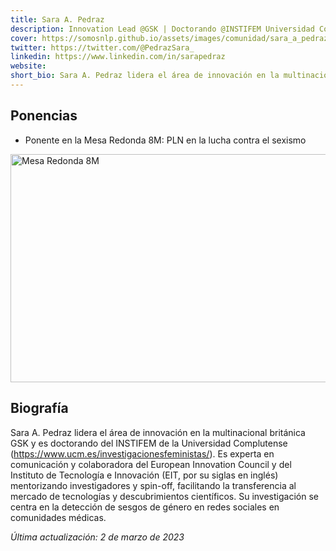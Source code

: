 ```yaml
---
title: Sara A. Pedraz
description: Innovation Lead @GSK | Doctorando @INSTIFEM Universidad Complutense 
cover: https://somosnlp.github.io/assets/images/comunidad/sara_a_pedraz.jpeg
twitter: https://twitter.com/@PedrazSara_
linkedin: https://www.linkedin.com/in/sarapedraz
website: 
short_bio: Sara A. Pedraz lidera el área de innovación en la multinacional británica GSK y es doctorando del INSTIFEM de la Universidad Complutense (https://www.ucm.es/investigacionesfeministas/). Es experta en comunicación y colaboradora del European Innovation Council y del Instituto de Tecnología e Innovación (EIT, por su siglas en inglés) mentorizando investigadores y spin-off, facilitando la transferencia al mercado de tecnologías y descubrimientos científicos.  Su investigación se centra en la detección de sesgos de género en redes sociales en comunidades médicas. 
---
```


## Ponencias

- Ponente en la Mesa Redonda 8M: PLN en la lucha contra el sexismo

<a href="https://www.youtube.com/watch?v=5fOiLWXQ78c&list=PLTA-KAy8nxaCGGYz5CWiLZNzc31ilPDyI"
    target="_blank">
    <img alt="Mesa Redonda 8M" width="650" height="365"
        src="https://somosnlp.github.io/assets/images/eventos/230309_mesa_redonda_8m.jpg" />
</a>

## Biografía

Sara A. Pedraz lidera el área de innovación en la multinacional británica GSK y es doctorando del INSTIFEM de la Universidad Complutense (https://www.ucm.es/investigacionesfeministas/). Es experta en comunicación y colaboradora del European Innovation Council y del Instituto de Tecnología e Innovación (EIT, por su siglas en inglés) mentorizando investigadores y spin-off, facilitando la transferencia al mercado de tecnologías y descubrimientos científicos.  Su investigación se centra en la detección de sesgos de género en redes sociales en comunidades médicas. 

*Última actualización: 2 de marzo de 2023*
